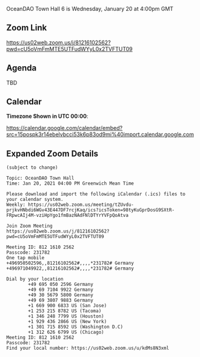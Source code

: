 OceanDAO Town Hall 6 is Wednesday, January 20 at 4:00pm GMT


## Zoom Link

https://us02web.zoom.us/j/81216102562?pwd=cU5oVmFmMTE5UTFudWYyL0x2TVFTUT09


## Agenda

TBD
 
## Calendar

**Timezone Shown in UTC 00:00**:

https://calendar.google.com/calendar/embed?src=15pospk3r14ebelvbcci53k6p83od9mi%40import.calendar.google.com


## Expanded Zoom Details

```
(subject to change)

Topic: OceanDAO Town Hall
Time: Jan 20, 2021 04:00 PM Greenwich Mean Time

Please download and import the following iCalendar (.ics) files to your calendar system.
Weekly: https://us02web.zoom.us/meeting/tZUvdu-prjkvHNbdi6WGv43E447DF7rcjKaq/ics?icsToken=98tyKuGprDosG9SXtR-FRpwcAIj4M-vziHpYgo1fmBazNAdFNlDTYrYVFpQoAtva

Join Zoom Meeting
https://us02web.zoom.us/j/81216102562?pwd=cU5oVmFmMTE5UTFudWYyL0x2TVFTUT09

Meeting ID: 812 1610 2562
Passcode: 231782
One tap mobile
+496950502596,,81216102562#,,,,*231782# Germany
+496971049922,,81216102562#,,,,*231782# Germany

Dial by your location
        +49 695 050 2596 Germany
        +49 69 7104 9922 Germany
        +49 30 5679 5800 Germany
        +49 69 3807 9883 Germany
        +1 669 900 6833 US (San Jose)
        +1 253 215 8782 US (Tacoma)
        +1 346 248 7799 US (Houston)
        +1 929 436 2866 US (New York)
        +1 301 715 8592 US (Washington D.C)
        +1 312 626 6799 US (Chicago)
Meeting ID: 812 1610 2562
Passcode: 231782
Find your local number: https://us02web.zoom.us/u/kdMs8N3xml

